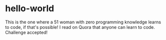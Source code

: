 # hello-world
This is the one where a 51 woman with zero programming knowledge learns to code, if that's possible!
I read on Quora that anyone can learn to code. Challenge accepted!
